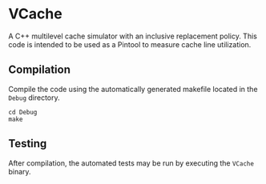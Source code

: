 # VCache
A C++ multilevel cache simulator with an inclusive replacement policy. This code is intended to be used as a Pintool to measure cache line utilization.

## Compilation
Compile the code using the automatically generated makefile located in the `Debug` directory.
```
cd Debug
make
```

## Testing
After compilation, the automated tests may be run by executing the `VCache` binary.
